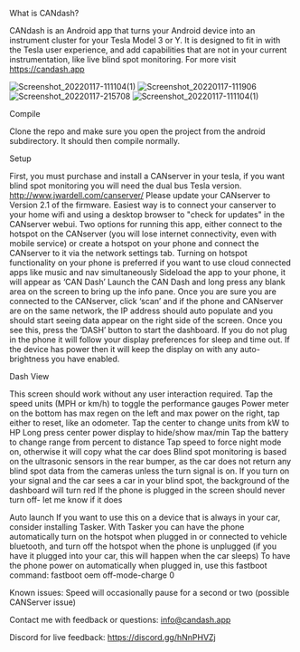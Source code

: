 What is CANdash?

CANdash is an Android app that turns your Android device into an instrument cluster for your Tesla Model 3 or Y. It is designed to fit in with the Tesla user experience, and add capabilities that are not in your current instrumentation, like live blind spot monitoring. For more visit https://candash.app

![Screenshot_20220117-111104(1)](https://user-images.githubusercontent.com/523563/150214706-b8a09117-093d-4b32-a459-79da69aa4502.png)
![Screenshot_20220117-111906](https://user-images.githubusercontent.com/523563/150214790-605ee20e-3476-44c4-b3ee-4e4ba719deb6.png)
![Screenshot_20220117-215708](https://user-images.githubusercontent.com/523563/150214798-1ab54da6-b6b5-4706-8313-37d6294a09ed.png)
![Screenshot_20220117-111104(1)](https://user-images.githubusercontent.com/523563/150214811-041b5a21-c847-4523-bcc9-dc4fb804bd6c.png)


Compile

Clone the repo and make sure you open the project from the android subdirectory. It should then compile normally.

Setup

First, you must purchase and install a CANserver in your tesla, if you want blind spot monitoring you will need the dual bus Tesla version. http://www.jwardell.com/canserver/
Please update your CANserver to Version 2.1 of the firmware. Easiest way is to connect your canserver to your home wifi and using a desktop browser to "check for updates" in the CANserver webui.
Two options for running this app, either connect to the hotspot on the CANserver (you will lose internet connectivity, even with mobile service) or create a hotspot on your phone and connect the CANserver to it via the network settings tab.
Turning on hotspot functionality on your phone is preferred if you want to use cloud connected apps like music and nav simultaneously
Sideload the app to your phone, it will appear as ‘CAN Dash’
Launch the CAN Dash and long press any blank area on the screen to bring up the info pane. 
Once you are sure you are connected to the CANserver, click ‘scan’ and if the phone and CANserver are on the same network, the IP address should auto populate and you should start seeing data appear on the right side of the screen. Once you see this, press the ‘DASH’ button to start the dashboard.
If you do not plug in the phone it will follow your display preferences for sleep and time out. If the device has power then it will keep the display on with any auto-brightness you have enabled.

Dash View

This screen should work without any user interaction required.
Tap the speed units (MPH or km/h) to toggle the performance gauges
Power meter on the bottom has max regen on the left and max power on the right, tap either to reset, like an odometer. Tap the center to change units from kW to HP
Long press center power display to hide/show max/min
Tap the battery to change range from percent to distance
Tap speed to force night mode on, otherwise it will copy what the car does
Blind spot monitoring is based on the ultrasonic sensors in the rear bumper, as the car does not return any blind spot data from the cameras unless the turn signal is on. 
If you turn on your signal and the car sees a car in your blind spot, the background of the dashboard will turn red
If the phone is plugged in the screen should never turn off- let me know if it does

Auto launch
If you want to use this on a device that is always in your car, consider installing Tasker. With Tasker you can have the phone automatically turn on the hotspot when plugged in or connected to vehicle bluetooth, and turn off the hotspot when the phone is unplugged (if you have it plugged into your car, this will happen when the car sleeps)
To have the phone power on automatically when plugged in, use this fastboot command: fastboot oem off-mode-charge 0

Known issues:
Speed will occasionally pause for a second or two (possible CANServer issue)


Contact me with  feedback or questions: info@candash.app

Discord for live feedback: https://discord.gg/hNnPHVZj

